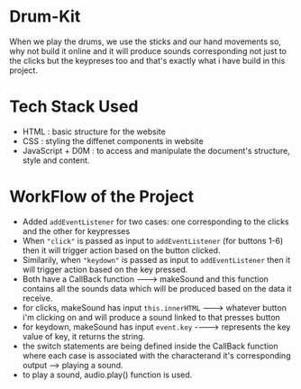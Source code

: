 # Drum-Kit
When we play the drums, we use the sticks and our hand movements so, why not build it online and it will produce sounds corresponding not just to the clicks but the keypreses too and that's exactly what i have build in this project.

# Tech Stack Used
+ HTML : basic structure for the website
+ CSS : styling the diffenet components in website
+ JavaScript + D0M : to access and manipulate the document's structure, style and content.

# WorkFlow of the Project
+ Added <code>addEventListener</code> for two cases: one corresponding to the clicks and the other for keypresses
+ When <code>"click"</code> is passed as input to <code>addEventListener</code> (for buttons 1-6) then it will trigger action based on the button clicked.
+ Similarily, when <code>"keydown"</code> is passed as input to <code>addEventListener</code> then it will trigger action based on the key pressed.
+ Both have a CallBack function ---> makeSound and this function contains all the sounds data which will be produced based on the data it receive.
+ for clicks, makeSound has input <code>this.innerHTML</code> ---> whatever button i'm clicking on and will produce a sound linked to that presses button
+ for keydown, makeSound has input <code>event.key</code> ----> represents the key value of key, it returns the string.
+ the switch statements are being defined inside the CallBack function where each case is associated with the characterand it's corresponding output --> playing a sound.
+ to play a sound, audio.play() function is used.
